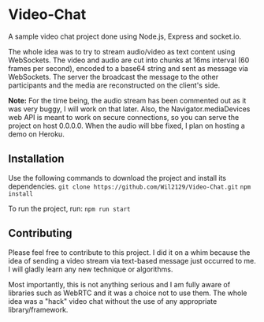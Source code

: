 # Video-Chat
A sample video chat project done using Node.js, Express and socket.io. 

The whole idea was to try to stream audio/video as text content using WebSockets. The video and audio are cut into chunks at 16ms interval (60 frames per second), encoded to a base64 string and sent as message via WebSockets. The server the broadcast the message to the other participants and the media are reconstructed on the client's side.

**Note:** For the time being, the audio stream has been commented out as it was very buggy, I will work on that later. Also, the Navigator.mediaDevices web API is meant to work on secure connections, so you can serve the project on host 0.0.0.0. When the audio will bbe fixed, I plan on hosting a demo on Heroku.

## Installation
Use the following commands to download the project and install its dependencies.
```git clone https://github.com/Wil2129/Video-Chat.git```
```npm install```

To run the project, run:
```npm run start```

## Contributing
Please feel free to contribute to this project. I did it on a whim because the idea of sending a video stream via text-based message just occurred to me. I will gladly learn any new technique or algorithms.

Most importantly, this is not anything serious and I am fully aware of libraries such as WebRTC and it was a choice not to use them. The whole idea was a "hack" video chat without the use of any appropriate library/framework.